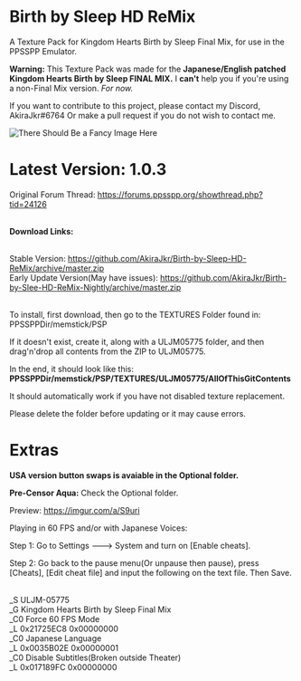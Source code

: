 # Birth by Sleep HD ReMix
A Texture Pack for Kingdom Hearts Birth by Sleep Final Mix, for use in the PPSSPP Emulator.

<b>Warning:</b>
This Texture Pack was made for the <b>Japanese/English patched Kingdom Hearts Birth by Sleep FINAL MIX.</b> I <b>can't</b> help you if you're using a non-Final Mix version. <i>For now.</i>

If you want to contribute to this project, please contact my Discord, AkiraJkr#6764
Or make a pull request if you do not wish to contact me.

![There Should Be a Fancy Image Here](https://i.imgur.com/0v2XaQ1.png)

# Latest Version: 1.0.3

Original Forum Thread: https://forums.ppsspp.org/showthread.php?tid=24126

<br><b>Download Links:</b>

<br>Stable Version: https://github.com/AkiraJkr/Birth-by-Sleep-HD-ReMix/archive/master.zip
<br>Early Update Version(May have issues): https://github.com/AkiraJkr/Birth-by-Slee-HD-ReMix-Nightly/archive/master.zip


<br>To install, first download, then go to the TEXTURES Folder found in:
PPSSPPDir/memstick/PSP

If it doesn't exist, create it, along with a ULJM05775 folder, and then drag'n'drop all contents from the ZIP to ULJM05775.

In the end, it should look like this: **PPSSPPDir/memstick/PSP/TEXTURES/ULJM05775/AllOfThisGitContents**

It should automatically work if you have not disabled texture replacement.

Please delete the folder before updating or it may cause errors.

# Extras

<b>USA version button swaps is avaiable in the Optional folder.</b>


<b>Pre-Censor Aqua:</b> Check the Optional folder.

Preview: https://imgur.com/a/S9uri



Playing in 60 FPS and/or with Japanese Voices:

Step 1: Go to Settings ---> System and turn on [Enable cheats].

Step 2: Go back to the pause menu(Or unpause then pause), press [Cheats], [Edit cheat file] and input the following on the text file. Then Save.

<br>_S ULJM-05775
<br>_G Kingdom Hearts Birth by Sleep Final Mix
<br>_C0 Force 60 FPS Mode
<br>_L 0x21725EC8 0x00000000
<br>_C0 Japanese Language
<br>_L 0x0035B02E 0x00000001
<br>_C0 Disable Subtitles(Broken outside Theater)
<br>_L 0x017189FC 0x00000000

